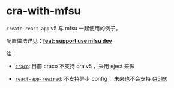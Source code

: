 # cra-with-mfsu

`create-react-app` v5 与 mfsu 一起使用的例子。

配置做法详见：[**feat: support use mfsu dev**](https://github.com/fz6m/cra-with-mfsu/commit/94385856734e136aebd6d89b669d05796b090b21)

注：

 - [`craco`](https://github.com/gsoft-inc/craco): 目前 craco 不支持 cra v5 ，采用 eject 来做

 - [`react-app-rewired`](https://github.com/timarney/react-app-rewired): 不支持异步 config ，未来也不会支持 ([#519](https://github.com/timarney/react-app-rewired/issues/519))
